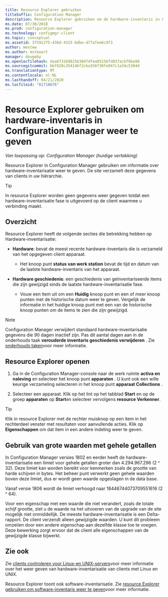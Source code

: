 ```yaml
---
title: Resource Explorer gebruiken
titleSuffix: Configuration Manager
description: Resource Explorer gebruiken om de hardware-inventaris in Configuration Manager weer te geven.
ms.date: 07/30/2018
ms.prod: configuration-manager
ms.technology: configmgr-client
ms.topic: conceptual
ms.assetid: 375912f5-436d-4315-bdbe-d77afee6c9f3
author: mestew
ms.author: mstewart
manager: dougeby
ms.openlocfilehash: daa673169825638474fea05156fd837acbf0ba98
ms.sourcegitcommit: bbf820c35414bf2cba356f30fe047c1a34c5384d
ms.translationtype: MT
ms.contentlocale: nl-NL
ms.lasthandoff: 04/21/2020
ms.locfileid: "81710676"
---
```

# <a name="how-to-use-resource-explorer-to-view-hardware-inventory-in-configuration-manager"></a>Resource Explorer gebruiken om hardware-inventaris in Configuration Manager weer te geven

*Van toepassing op: Configuration Manager (huidige vertakking)*

Resource Explorer in Configuration Manager gebruiken om informatie over hardware-inventarisatie weer te geven. De site verzamelt deze gegevens van clients in uw hiërarchie.  

> [!Tip]  
>  In resource Explorer worden geen gegevens weer gegeven totdat een hardware-inventarisatie fase is uitgevoerd op de client waarmee u verbinding maakt.  



## <a name="overview"></a>Overzicht

Resource Explorer heeft de volgende secties die betrekking hebben op Hardware-inventarisatie:  

- **Hardware**: bevat de meest recente hardware-inventaris die is verzameld van het opgegeven client apparaat.  

    - Het knoop punt **status van werk station** bevat de tijd en datum van de laatste hardware-inventaris van het apparaat.  

- **Hardware geschiedenis**: een geschiedenis van geïnventariseerde items die zijn gewijzigd sinds de laatste hardware-inventarisatie fase.  

    - Vouw een item uit om een **Huidig** knoop punt en een of meer knoop punten met de historische datum weer te geven. Vergelijk de informatie in het huidige knoop punt met een van de historische knoop punten om de items te zien die zijn gewijzigd.  

> [!NOTE]  
> Configuration Manager verwijdert standaard hardware-inventarisatie gegevens die 90 dagen inactief zijn. Pas dit aantal dagen aan in de onderhouds taak **verouderde inventaris geschiedenis verwijderen** . Zie [onderhouds taken](../../../servers/manage/maintenance-tasks.md)voor meer informatie.  



## <a name="how-to-open-resource-explorer"></a><a name="bkmk_open"></a>Resource Explorer openen   

1.  Ga in de Configuration Manager-console naar de werk ruimte **activa en naleving** en selecteer het knoop punt **apparaten** . U kunt ook een wille keurige verzameling selecteren in het knoop punt **apparaat Collections** .  

2.  Selecteer een apparaat. Klik op het lint op het tabblad **Start** en op de groep **apparaten** op **Start**en selecteer vervolgens **resource Verkenner**.   

> [!Tip]  
> Klik in resource Explorer met de rechter muisknop op een item in het rechterdeel venster met resultaten voor aanvullende acties. Klik op **Eigenschappen** om dat item in een andere indeling weer te geven.  



## <a name="use-of-large-integer-values"></a><a name="bkmk_bigint"></a>Gebruik van grote waarden met gehele getallen
<!--1357880-->
In Configuration Manager versies 1802 en eerder heeft de hardware-inventarisatie een limiet voor gehele getallen groter dan 4.294.967.296 (2 ^ 32). Deze limiet kan worden bereikt voor kenmerken zoals de grootte van harde schijven in bytes. Het beheer punt verwerkt geen gehele waarden boven deze limiet, dus er wordt geen waarde opgeslagen in de data base. 

Vanaf versie 1806 wordt de limiet verhoogd naar 18446744073709551616 (2 ^ 64). 

Voor een eigenschap met een waarde die niet verandert, zoals de totale schijf grootte, ziet u de waarde na het uitvoeren van de upgrade van de site mogelijk niet onmiddellijk. De meeste hardware-inventarisatie is een Delta-rapport. De client verzendt alleen gewijzigde waarden. U kunt dit probleem omzeilen door een andere eigenschap aan dezelfde klasse toe te voegen. Deze bewerking zorgt ervoor dat de client alle eigenschappen van de gewijzigde klasse bijwerkt. 



## <a name="see-also"></a>Zie ook

Zie [clients controleren voor Linux-en UNIX-servers](../monitor-clients-for-linux-and-unix-servers.md)voor meer informatie over het weer geven van hardware-inventarisatie van clients met Linux en UNIX.  

Resource Explorer toont ook software-inventarisatie. Zie [resource Explorer gebruiken om software-inventaris weer te geven](use-resource-explorer-to-view-software-inventory.md)voor meer informatie.
